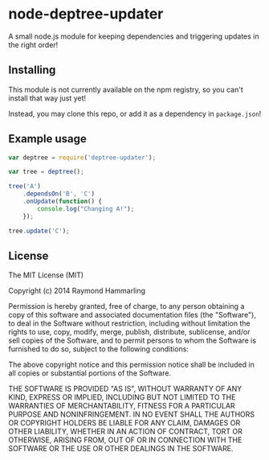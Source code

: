# node-deptree-updater
A small node.js module for keeping dependencies and triggering updates in the right order!

## Installing
This module is not currently available on the npm registry, so you can't install that way just yet!

Instead, you may clone this repo, or add it as a dependency in `package.json`!

## Example usage
```js
var deptree = require('deptree-updater');

var tree = deptree();

tree('A')
    .dependsOn('B', 'C')
    .onUpdate(function() {
    	console.log("Changing A!");
    });

tree.update('C');
```
    
## License
The MIT License (MIT)

Copyright (c) 2014 Raymond Hammarling

Permission is hereby granted, free of charge, to any person obtaining a copy of this software and associated documentation files (the "Software"), to deal in the Software without restriction, including without limitation the rights to use, copy, modify, merge, publish, distribute, sublicense, and/or sell copies of the Software, and to permit persons to whom the Software is furnished to do so, subject to the following conditions:

The above copyright notice and this permission notice shall be included in all copies or substantial portions of the Software.

THE SOFTWARE IS PROVIDED "AS IS", WITHOUT WARRANTY OF ANY KIND, EXPRESS OR IMPLIED, INCLUDING BUT NOT LIMITED TO THE WARRANTIES OF MERCHANTABILITY, FITNESS FOR A PARTICULAR PURPOSE AND NONINFRINGEMENT. IN NO EVENT SHALL THE AUTHORS OR COPYRIGHT HOLDERS BE LIABLE FOR ANY CLAIM, DAMAGES OR OTHER LIABILITY, WHETHER IN AN ACTION OF CONTRACT, TORT OR OTHERWISE, ARISING FROM, OUT OF OR IN CONNECTION WITH THE SOFTWARE OR THE USE OR OTHER DEALINGS IN THE SOFTWARE.